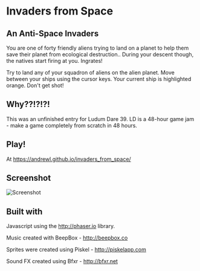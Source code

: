 Invaders from Space
===================

An Anti-Space Invaders
----------------------

You are one of forty friendly aliens trying to land on a planet to help them
save their planet from ecological destruction.. During your descent though, the
natives start firing at you. Ingrates! 

Try to land any of your squadron of aliens on the alien planet. Move between
your ships using the cursor keys. Your current ship is highlighted orange.
Don't get shot!

Why??!?!?!
----------

This was an unfinished entry for Ludum Dare 39. LD is a 48-hour game jam - make
a game completely from scratch in 48 hours.

Play!
-----

At https://andrewl.github.io/invaders_from_space/

Screenshot
----------

![Screenshot](https://andrewl.github.io/invaders_from_space/screenshot.png)


Built with
-----------

Javascript using the http://phaser.io library.

Music created with BeepBox - http://beepbox.co 

Sprites were created using Piskel - http://piskelapp.com

Sound FX created using Bfxr - http://bfxr.net
